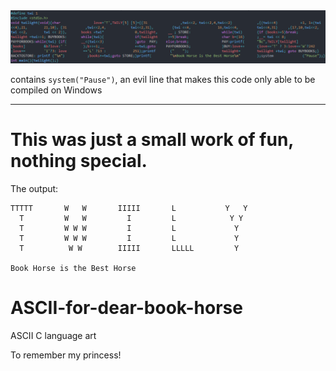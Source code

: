 <img src="https://raw.githubusercontent.com/Mg138/ASCII-for-dear-book-horse/master/book.png">

contains `system("Pause")`, an evil line that makes this code only able to be compiled on Windows

---
# This was just a small work of fun, nothing special.
The output:
```
TTTTT       W   W       IIIII       L           Y   Y
  T         W   W         I         L            Y Y
  T         W W W         I         L             Y
  T         W W W         I         L             Y
  T          W W        IIIII       LLLLL         Y

Book Horse is the Best Horse
```
# ASCII-for-dear-book-horse
ASCII C language art

To remember my princess!
